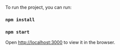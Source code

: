 To run the project, you can run:
### `npm install`
### `npm start`

Open [http://localhost:3000](http://localhost:3000) to view it in the browser.
